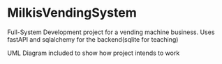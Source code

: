 # MilkisVendingSystem
Full-System Development project for a vending machine business. Uses fastAPI and sqlalchemy for the backend(sqlite for teaching)

UML Diagram included to show how project intends to work

